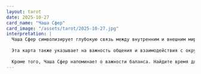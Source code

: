 ```yaml
---
layout: tarot
date: 2025-10-27
card_name: "Чаша Сфер"
card_image: "/assets/tarot/2025-10-27.jpg"
interpretation: |
  Чаша Сфер символизирует глубокую связь между внутренним и внешним миром. Она наполнена энергией и потенциалом, готовыми к раскрытию и реализации. Сегодняшний день может принести вам новые возможности для самовыражения и создания гармонии в вашей жизни. Постарайтесь сосредоточиться на своих эмоциях и чувствах, чтобы лучше понять себя и свои желания.
  
  Эта карта также указывает на важность общения и взаимодействия с окружающими. Можете почувствовать, что те, кто вокруг вас, могут оказать значительное влияние на ваше состояние и настроение. Возможно, вам стоит обратить внимание на ваши отношения и стремиться к их укреплению или восстановлению. Прислушивайтесь к своим близким, возможно, они хотят поделиться с вами чем-то важным.
  
  Кроме того, Чаша Сфер напоминает о важности баланса. Найдите время для отдыха и восстановления сил, прежде чем погружаться в новые дела. Ваша душевная гармония должна быть в приоритете, и старайтесь не перегружать себя. Позвольте себе наслаждаться моментами счастья и радости, которые приносит этот день.
---
```

